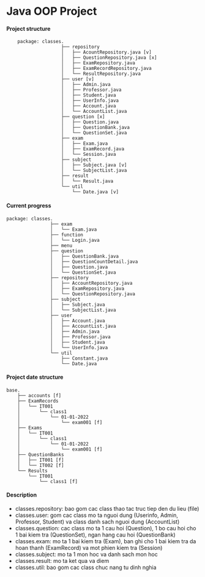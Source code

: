 # Java OOP Project

#### Project structure

```
    package: classes.
                    ├── repository
                    │   ├── AcountRepository.java [v]
                    │   ├── QuestionRepository.java [x]
                    │   ├── ExamRepository.java
                    │   ├── ExamRecordRepository.java
                    │   └── ResultRepository.java
                    ├── user [v]
                    │   ├── Admin.java
                    │   ├── Professor.java
                    │   ├── Student.java
                    │   ├── UserInfo.java
                    │   ├── Account.java
                    │   └── AccountList.java
                    ├── question [x]
                    │   ├── Question.java
                    │   ├── QuestionBank.java
                    │   └── QuestionSet.java
                    ├── exam
                    │   ├── Exam.java
                    │   ├── ExamRecord.java
                    │   └── Session.java
                    ├── subject
                    │   ├── Subject.java [v]
                    │   └── SubjectList.java
                    ├── result
                    │   └── Result.java
                    └── util
                        └── Date.java [v]

```
#### Current progress
```
package: classes.
                ├── exam
                │   └── Exam.java
                ├── function
                │   └── Login.java
                ├── menu
                ├── question
                │   ├── QuestionBank.java
                │   ├── QuestionCountDetail.java
                │   ├── Question.java
                │   └── QuestionSet.java
                ├── repository
                │   ├── AccountRepository.java
                │   ├── ExamRepository.java
                │   └── QuestionRepository.java
                ├── subject
                │   ├── Subject.java
                │   └── SubjectList.java
                ├── user
                │   ├── Account.java
                │   ├── AccountList.java
                │   ├── Admin.java
                │   ├── Professor.java
                │   ├── Student.java
                │   └── UserInfo.java
                └── util
                    ├── Constant.java
                    └── Date.java
```
#### Project date structure
```
base.
    ├── accounts [f]
    ├── ExamRecords
    │   └── IT001
    │       └── class1
    │           └── 01-01-2022
    │               └── exam001 [f]
    ├── Exams
    │   └── IT001
    │       └── class1
    │           └── 01-01-2022
    │               └── exam001 [f]
    ├── QuestionBanks
    │   ├── IT001 [f]
    │   └── IT002 [f]
    └── Results
        └── IT001
            └── class1 [f]
```
#### Description

- classes.repository: bao gom cac class thao tac truc tiep den du lieu (file)
- classes.user: gom cac class mo ta nguoi dung (Userinfo, Admin, Professor, Student) va class danh sach nguoi dung (AccountList)
- classes.question: cac class mo ta 1 cau hoi (Question), 1 bo cau hoi cho 1 bai kiem tra (QuestionSet), ngan hang cau hoi (QuestionBank)
- classes.exam: mo ta 1 bai kiem tra (Exam), ban ghi cho 1 bai kiem tra da hoan thanh (ExamRecord) va mot phien kiem tra (Session)
- classes.subject: mo ta 1 mon hoc va danh sach mon hoc
- classes.result: mo ta ket qua va diem
- classes.util: bao gom cac class chuc nang tu dinh nghia
